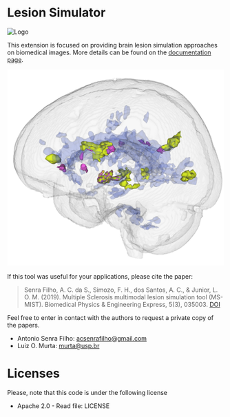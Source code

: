 # Lesion Simulator

![Logo](https://github.com/CSIM-Toolkits/Slicer-LesionSimulatorExtension/blob/main/LesionSimulator.png)

This extension is focused on providing brain lesion simulation approaches on biomedical images. More details can be found on the [documentation page](https://slicer-lesionsimulatorextension.readthedocs.io/en/latest/).

![Logo](https://github.com/CSIM-Toolkits/Slicer-LesionSimulatorExtension/blob/main/docs/assets/3DLesionsOverlay.png)

If this tool was useful for your applications, please cite the paper:

> Senra Filho, A. C. da S., Simozo, F. H., dos Santos, A. C., & Junior, L. O. M. (2019). Multiple Sclerosis multimodal lesion simulation tool (MS-MIST). Biomedical Physics & Engineering Express, 5(3), 035003. [DOI](https://doi.org/10.1088/2057-1976/ab08fc)

Feel free to enter in contact with the authors to request a private copy of the papers.
* Antonio Senra Filho: acsenrafilho@gmail.com
* Luiz O. Murta: murta@usp.br

# Licenses

Please, note that this code is under the following license

 * Apache 2.0 - Read file: LICENSE
